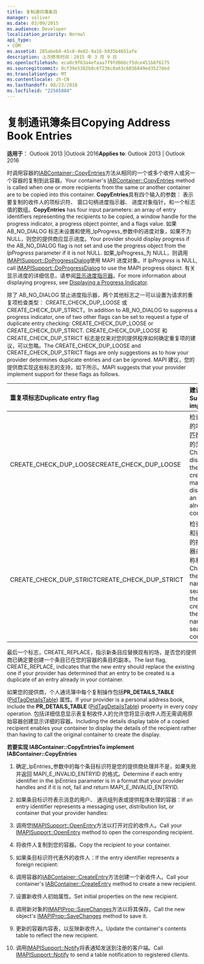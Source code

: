 ```yaml
---
title: 复制通讯簿条目
manager: soliver
ms.date: 03/09/2015
ms.audience: Developer
localization_priority: Normal
api_type:
- COM
ms.assetid: 285abeb4-45c8-4e82-9a16-b935b4651afe
description: 上次修改时间：2015 年 3 月 9 日
ms.openlocfilehash: eca0c9f63a4efaaa7f9fd066cf5dce451b8f6175
ms.sourcegitcommit: 0cf39e5382b8c6f236c8a63c6036849ed3527ded
ms.translationtype: MT
ms.contentlocale: zh-CN
ms.lasthandoff: 08/23/2018
ms.locfileid: "22565884"
---
```

# <a name="copying-address-book-entries"></a><span data-ttu-id="5d10b-103">复制通讯簿条目</span><span class="sxs-lookup"><span data-stu-id="5d10b-103">Copying Address Book Entries</span></span>

  
  
<span data-ttu-id="5d10b-104">**适用于**： Outlook 2013 |Outlook 2016</span><span class="sxs-lookup"><span data-stu-id="5d10b-104">**Applies to**: Outlook 2013 | Outlook 2016</span></span> 
  
<span data-ttu-id="5d10b-105">时调用容器的[IABContainer::CopyEntries](iabcontainer-copyentries.md)方法从相同的一个或多个收件人或另一个容器的复制到此容器。</span><span class="sxs-lookup"><span data-stu-id="5d10b-105">Your container's [IABContainer::CopyEntries](iabcontainer-copyentries.md) method is called when one or more recipients from the same or another container are to be copied into this container.</span></span> <span data-ttu-id="5d10b-106">**CopyEntries**具有四个输入的参数： 表示要复制的收件人的项标识符、 窗口句柄进度指示器、 进度对象指针，和一个标志值的数组。</span><span class="sxs-lookup"><span data-stu-id="5d10b-106">**CopyEntries** has four input parameters: an array of entry identifiers representing the recipients to be copied, a window handle for the progress indicator, a progress object pointer, and a flags value.</span></span> <span data-ttu-id="5d10b-107">如果 AB_NO_DIALOG 标志未设置和使用_lpProgress_参数中的进度对象，如果不为 NULL，则您的提供商应显示进度。</span><span class="sxs-lookup"><span data-stu-id="5d10b-107">Your provider should display progress if the AB_NO_DIALOG flag is not set and use the progress object from the  _lpProgress_ parameter if it is not NULL.</span></span> <span data-ttu-id="5d10b-108">如果_lpProgress_为 NULL，则调用[IMAPISupport::DoProgressDialog](imapisupport-doprogressdialog.md)使用 MAPI 进度对象。</span><span class="sxs-lookup"><span data-stu-id="5d10b-108">If  _lpProgress_ is NULL, call [IMAPISupport::DoProgressDialog](imapisupport-doprogressdialog.md) to use the MAPI progress object.</span></span> <span data-ttu-id="5d10b-109">有关显示进度的详细信息，请参阅[显示进度指示器](mapi-progress-indicators.md)。</span><span class="sxs-lookup"><span data-stu-id="5d10b-109">For more information about displaying progress, see [Displaying a Progress Indicator](mapi-progress-indicators.md).</span></span>
  
<span data-ttu-id="5d10b-110">除了 AB_NO_DIALOG 禁止进度指示器，两个其他标志之一可以设置为请求的重复项检查类型： CREATE_CHECK_DUP_LOOSE 或 CREATE_CHECK_DUP_STRICT。</span><span class="sxs-lookup"><span data-stu-id="5d10b-110">In addition to AB_NO_DIALOG to suppress a progress indicator, one of two other flags can be set to request a type of duplicate entry checking: CREATE_CHECK_DUP_LOOSE or CREATE_CHECK_DUP_STRICT.</span></span> <span data-ttu-id="5d10b-111">CREATE_CHECK_DUP_LOOSE 和 CREATE_CHECK_DUP_STRICT 标志是仅来对您的提供程序如何确定重复项的建议，可以忽略。</span><span class="sxs-lookup"><span data-stu-id="5d10b-111">The CREATE_CHECK_DUP_LOOSE and CREATE_CHECK_DUP_STRICT flags are only suggestions as to how your provider determines duplicate entries and can be ignored.</span></span> <span data-ttu-id="5d10b-112">MAPI 建议，您的提供商实现这些标志的支持，如下所示。</span><span class="sxs-lookup"><span data-stu-id="5d10b-112">MAPI suggests that your provider implement support for these flags as follows.</span></span>
  
|<span data-ttu-id="5d10b-113">**重复项标志**</span><span class="sxs-lookup"><span data-stu-id="5d10b-113">**Duplicate entry flag**</span></span>|<span data-ttu-id="5d10b-114">**建议的实现**</span><span class="sxs-lookup"><span data-stu-id="5d10b-114">**Suggested implementation**</span></span>|
|:-----|:-----|
|<span data-ttu-id="5d10b-115">CREATE_CHECK_DUP_LOOSE</span><span class="sxs-lookup"><span data-stu-id="5d10b-115">CREATE_CHECK_DUP_LOOSE</span></span>  <br/> |<span data-ttu-id="5d10b-116">检查是否要创建的项的显示名称匹配项已在容器的显示名称。</span><span class="sxs-lookup"><span data-stu-id="5d10b-116">Check if the display name in the entry to be created matches the display name of an entry already in the container.</span></span>  <br/> |
|<span data-ttu-id="5d10b-117">CREATE_CHECK_DUP_STRICT</span><span class="sxs-lookup"><span data-stu-id="5d10b-117">CREATE_CHECK_DUP_STRICT</span></span>  <br/> |<span data-ttu-id="5d10b-118">检查的显示名称和要创建的项中的搜索键匹配容器条目的显示名称和搜索键。</span><span class="sxs-lookup"><span data-stu-id="5d10b-118">Check if both the display name and the search key in the entry to be created match the display name and search key of a container entry.</span></span>  <br/> |
   
<span data-ttu-id="5d10b-119">最后一个标志，CREATE_REPLACE，指示新条目应替换现有的场，是否您的提供商已确定要创建一个条目已在您的容器的条目的副本。</span><span class="sxs-lookup"><span data-stu-id="5d10b-119">The last flag, CREATE_REPLACE, indicates that the new entry should replace the existing one if your provider has determined that an entry to be created is a duplicate of an entry already in your container.</span></span> 
  
<span data-ttu-id="5d10b-120">如果您的提供商，个人通讯簿中每个复制操作包括**PR_DETAILS_TABLE** ([PidTagDetailsTable](pidtagdetailstable-canonical-property.md)) 属性。</span><span class="sxs-lookup"><span data-stu-id="5d10b-120">If your provider is a personal address book, include the **PR_DETAILS_TABLE** ([PidTagDetailsTable](pidtagdetailstable-canonical-property.md)) property in every copy operation.</span></span> <span data-ttu-id="5d10b-121">包括详细信息显示表复制收件人的允许您将显示收件人而无需调用原始容器创建显示详细的容器。</span><span class="sxs-lookup"><span data-stu-id="5d10b-121">Including the details display table of a copied recipient enables your container to display the details of the recipient rather than having to call the original container to create the display.</span></span>
  
 <span data-ttu-id="5d10b-122">**若要实现 IABContainer::CopyEntries**</span><span class="sxs-lookup"><span data-stu-id="5d10b-122">**To implement IABContainer::CopyEntries**</span></span>
  
1. <span data-ttu-id="5d10b-123">确定_lpEntries_参数中的每个条目标识符是您的提供商处理并不是，如果失败并返回 MAPI_E_INVALID_ENTRYID 的格式。</span><span class="sxs-lookup"><span data-stu-id="5d10b-123">Determine if each entry identifier in the  _lpEntries_ parameter is in a format that your provider handles and if it is not, fail and return MAPI_E_INVALID_ENTRYID.</span></span> 
    
2. <span data-ttu-id="5d10b-124">如果条目标识符表示消息的用户、 通讯组列表或提供程序处理的容器：</span><span class="sxs-lookup"><span data-stu-id="5d10b-124">If an entry identifier represents a messaging user, distribution list, or container that your provider handles:</span></span>
    
1. <span data-ttu-id="5d10b-125">调用您[IMAPISupport::OpenEntry](imapisupport-openentry.md)方法以打开对应的收件人。</span><span class="sxs-lookup"><span data-stu-id="5d10b-125">Call your [IMAPISupport::OpenEntry](imapisupport-openentry.md) method to open the corresponding recipient.</span></span> 
    
2. <span data-ttu-id="5d10b-126">将收件人复制到您的容器。</span><span class="sxs-lookup"><span data-stu-id="5d10b-126">Copy the recipient to your container.</span></span> 
    
3. <span data-ttu-id="5d10b-127">如果条目标识符代表外的收件人：</span><span class="sxs-lookup"><span data-stu-id="5d10b-127">If the entry identifier represents a foreign recipient:</span></span>
    
1. <span data-ttu-id="5d10b-128">调用容器的[IABContainer::CreateEntry](iabcontainer-createentry.md)方法创建一个新收件人。</span><span class="sxs-lookup"><span data-stu-id="5d10b-128">Call your container's [IABContainer::CreateEntry](iabcontainer-createentry.md) method to create a new recipient.</span></span> 
    
2. <span data-ttu-id="5d10b-129">设置新收件人初始属性。</span><span class="sxs-lookup"><span data-stu-id="5d10b-129">Set initial properties on the new recipient.</span></span>
    
4. <span data-ttu-id="5d10b-130">调用新对象的[IMAPIProp::SaveChanges](imapiprop-savechanges.md)方法以将其保存。</span><span class="sxs-lookup"><span data-stu-id="5d10b-130">Call the new object's [IMAPIProp::SaveChanges](imapiprop-savechanges.md) method to save it.</span></span> 
    
5. <span data-ttu-id="5d10b-131">更新的容器内容表，以反映新收件人。</span><span class="sxs-lookup"><span data-stu-id="5d10b-131">Update the container's contents table to reflect the new recipient.</span></span> 
    
6. <span data-ttu-id="5d10b-132">调用[IMAPISupport::Notify](imapisupport-notify.md)将表通知发送到注册的客户端。</span><span class="sxs-lookup"><span data-stu-id="5d10b-132">Call [IMAPISupport::Notify](imapisupport-notify.md) to send a table notification to registered clients.</span></span> 
    

